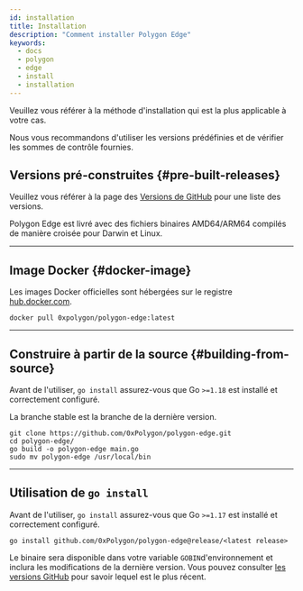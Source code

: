 ```yaml
---
id: installation
title: Installation
description: "Comment installer Polygon Edge"
keywords:
  - docs
  - polygon
  - edge
  - install
  - installation
---
```


Veuillez vous référer à la méthode d'installation qui est la plus applicable à votre cas.

Nous vous recommandons d'utiliser les versions prédéfinies et de vérifier les sommes de contrôle fournies.

## Versions pré-construites {#pre-built-releases}

Veuillez vous référer à la page des [Versions de GitHub](https://github.com/0xPolygon/polygon-edge/releases) pour une liste des versions.

Polygon Edge est livré avec des fichiers binaires AMD64/ARM64 compilés de manière croisée pour Darwin et Linux.

---

## Image Docker {#docker-image}

Les images Docker officielles sont hébergées sur le registre [hub.docker.com](https://hub.docker.com/r/0xpolygon/polygon-edge).

`docker pull 0xpolygon/polygon-edge:latest`

---

## Construire à partir de la source {#building-from-source}

Avant de l'utiliser, `go install` assurez-vous que Go `>=1.18` est installé et correctement configuré.

La branche stable est la branche de la dernière version.

```shell
git clone https://github.com/0xPolygon/polygon-edge.git
cd polygon-edge/
go build -o polygon-edge main.go
sudo mv polygon-edge /usr/local/bin
```

---

## Utilisation de `go install`

Avant de l'utiliser, `go install` assurez-vous que Go `>=1.17` est installé et correctement configuré.

`go install github.com/0xPolygon/polygon-edge@release/<latest release>`

Le binaire sera disponible dans votre variable `GOBIN`d'environnement et inclura les modifications de la dernière version. Vous pouvez consulter [les versions GitHub](https://github.com/0xPolygon/polygon-edge/releases) pour savoir lequel est le plus récent.
